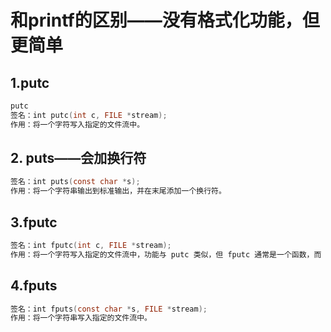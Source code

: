 # 和printf的区别——没有格式化功能，但更简单

## 1.putc
```c
putc
签名：int putc(int c, FILE *stream);
作用：将一个字符写入指定的文件流中。
```

## 2. puts——会加换行符
```c
签名：int puts(const char *s);
作用：将一个字符串输出到标准输出，并在末尾添加一个换行符。
```

## 3.fputc
```c
签名：int fputc(int c, FILE *stream);
作用：将一个字符写入指定的文件流中，功能与 putc 类似，但 fputc 通常是一个函数，而 putc 可能是宏。
```

## 4.fputs
```c
签名：int fputs(const char *s, FILE *stream);
作用：将一个字符串写入指定的文件流中。
```